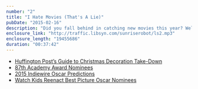 ```yaml
---
number: "2"
title: "I Hate Movies (That's A Lie)"
pubDate: "2015-02-16"
description: "Did you fall behind in catching new movies this year? Well so did we, but that doesn’t stop us from talking about movies and making Oscar predictions for an entire episode."
enclosure_link: "http://traffic.libsyn.com/sunriserobot/ls2.mp3"
enclosure_length: "19455686"
duration: "00:37:42"
---
```

- [Huffington Post’s Guide to Christmas Decoration Take-Down](http://www.huffingtonpost.com/2011/12/29/take-down-holiday-decorations_n_1174822.html) 
- [87th Academy Award Nominees](http://oscar.go.com/nominees) 
- [2015 Indiewire Oscar Predictions](http://www.indiewire.com/article/2015-oscar-predictions)
- [Watch Kids Reenact Best Picture Oscar Nominees](http://www.rollingstone.com/movies/videos/watch-kids-reenact-best-picture-oscar-nominees-20150204)